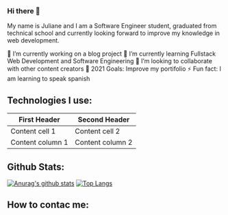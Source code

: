 ### Hi there 👋

My name is Juliane and I am a Software Engineer student, graduated from technical school and currently looking forward to improve my knowledge in web development. 

🔭 I’m currently working on a blog project
🌱 I’m currently learning Fullstack Web Development and Software Engineering
👯 I’m looking to collaborate with other content creators
🥅 2021 Goals: Improve my portifolio
⚡ Fun fact: I am learning to speak spanish

## Technologies I use:

First Header | Second Header
------------ | -------------
Content cell 1 | Content cell 2
Content column 1 | Content column 2

## Github Stats:

[![Anurag's github stats](https://github-readme-stats.vercel.app/api?username=julianesouza&show_icons=true&theme=buefy)](https://github.com/anuraghazra/github-readme-stats)
[![Top Langs](https://github-readme-stats.vercel.app/api/top-langs/?username=julianesouza)](https://github.com/anuraghazra/github-readme-stats)


## How to contac me:

